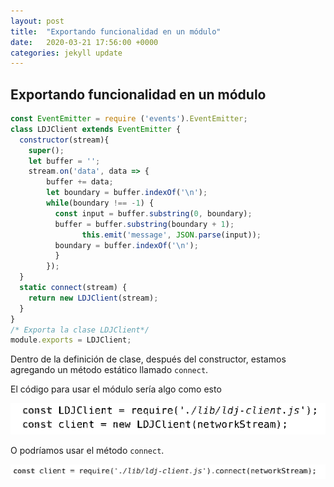 ```yaml
---
layout: post
title:  "Exportando funcionalidad en un módulo"
date:   2020-03-21 17:56:00 +0000
categories: jekyll update
---
```

## Exportando funcionalidad en un módulo

```Javascript
const EventEmitter = require ('events').EventEmitter;
class LDJClient extends EventEmitter {
  constructor(stream){
    super();
    let buffer = '';
    stream.on('data', data => {
        buffer += data;
        let boundary = buffer.indexOf('\n');
        while(boundary !== -1) {
          const input = buffer.substring(0, boundary);
          buffer = buffer.substring(boundary + 1);
                this.emit('message', JSON.parse(input)); 
          boundary = buffer.indexOf('\n');
          }
        });
  }
  static connect(stream) {
    return new LDJClient(stream);
  }
}
/* Exporta la clase LDJClient*/
module.exports = LDJClient;

```

Dentro de la definición de clase, después del constructor, estamos agregando un método estático llamado `connect`.

El código para usar el módulo sería algo como esto

![libreria](/capturas/captura_export1.png)

O podríamos usar el método `connect`.

![lib-connect](/capturas/captura_export2.png)
